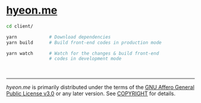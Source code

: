 [hyeon.me](https://hyeon.me)
========

<!-- TODO

yarn build:dev  # Build front-codes in development mode
yarn start      # Start webpack-dev-server

-->

```bash
cd client/

yarn            # Download dependencies
yarn build      # Build front-end codes in production mode

yarn watch      # Watch for the changes & build front-end
                # codes in development mode
```

<br>

--------

*hyeon.me* is primarily distributed under the terms of the [GNU Affero General
Public License v3.0] or any later version. See [COPYRIGHT] for details.

[GNU Affero General Public License v3.0]: LICENSE
[COPYRIGHT]: COPYRIGHT
